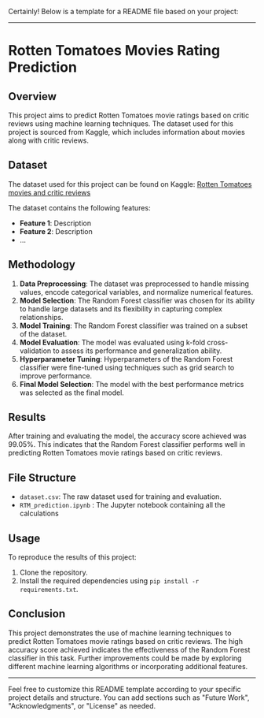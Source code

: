 Certainly! Below is a template for a README file based on your project:

---

# Rotten Tomatoes Movies Rating Prediction

## Overview
This project aims to predict Rotten Tomatoes movie ratings based on critic reviews using machine learning techniques. The dataset used for this project is sourced from Kaggle, which includes information about movies along with critic reviews.

## Dataset
The dataset used for this project can be found on Kaggle: [Rotten Tomatoes movies and critic reviews](https://www.kaggle.com/c/siim-isic-melanoma-classification/data)

The dataset contains the following features:
- **Feature 1**: Description
- **Feature 2**: Description
- ...

## Methodology
1. **Data Preprocessing**: The dataset was preprocessed to handle missing values, encode categorical variables, and normalize numerical features.
2. **Model Selection**: The Random Forest classifier was chosen for its ability to handle large datasets and its flexibility in capturing complex relationships.
3. **Model Training**: The Random Forest classifier was trained on a subset of the dataset.
4. **Model Evaluation**: The model was evaluated using k-fold cross-validation to assess its performance and generalization ability.
5. **Hyperparameter Tuning**: Hyperparameters of the Random Forest classifier were fine-tuned using techniques such as grid search to improve performance.
6. **Final Model Selection**: The model with the best performance metrics was selected as the final model.

## Results
After training and evaluating the model, the accuracy score achieved was 99.05%. This indicates that the Random Forest classifier performs well in predicting Rotten Tomatoes movie ratings based on critic reviews.

## File Structure
- `dataset.csv`: The raw dataset used for training and evaluation.
- `RTM_prediction.ipynb` : The Jupyter notebook containing all the calculations

## Usage
To reproduce the results of this project:
1. Clone the repository.
2. Install the required dependencies using `pip install -r requirements.txt`.



## Conclusion
This project demonstrates the use of machine learning techniques to predict Rotten Tomatoes movie ratings based on critic reviews. The high accuracy score achieved indicates the effectiveness of the Random Forest classifier in this task. Further improvements could be made by exploring different machine learning algorithms or incorporating additional features.

---

Feel free to customize this README template according to your specific project details and structure. You can add sections such as "Future Work", "Acknowledgments", or "License" as needed.
